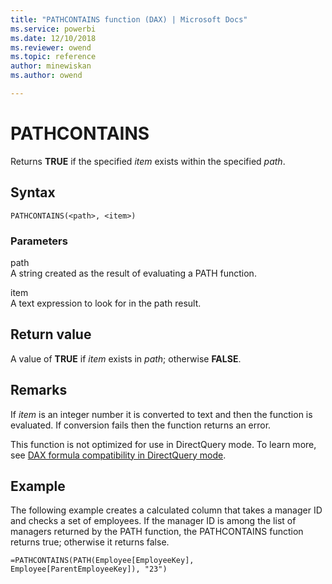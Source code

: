```yaml
---
title: "PATHCONTAINS function (DAX) | Microsoft Docs"
ms.service: powerbi 
ms.date: 12/10/2018
ms.reviewer: owend
ms.topic: reference
author: minewiskan
ms.author: owend

---
```

# PATHCONTAINS
Returns **TRUE** if the specified *item* exists within the specified *path*.  
  
## Syntax  
  
```dax
PATHCONTAINS(<path>, <item>)  
```
  
### Parameters  
path  
A string created as the result of evaluating a PATH function.  
  
item  
A text expression to look for in the path result.  
  
## Return value  
A value of **TRUE** if *item* exists in *path*; otherwise **FALSE**.  
  
## Remarks  
If *item* is an integer number it is converted to text and then the function is evaluated. If conversion fails then the function returns an error.  
  
This function is not optimized for use in DirectQuery mode. To learn more, see  [DAX formula compatibility in DirectQuery mode](https://go.microsoft.com/fwlink/?LinkId=219172). 
  
## Example  
The following example creates a calculated column that takes a manager ID and checks a set of employees. If the manager ID is among the list of managers returned by the PATH function, the PATHCONTAINS function returns true; otherwise it returns false.  
  
```dax
=PATHCONTAINS(PATH(Employee[EmployeeKey], Employee[ParentEmployeeKey]), "23")  
```
